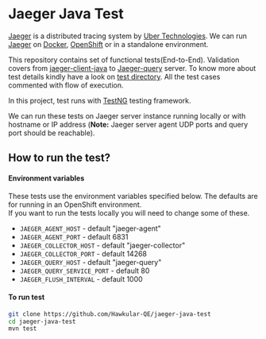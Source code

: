 # Jaeger Java Test
[Jaeger](https://github.com/uber/jaeger) is a distributed tracing system by [Uber Technologies](http://uber.github.io/).
We can run [Jaeger](https://github.com/uber/jaeger) on [Docker](https://www.docker.io), [OpenShift](https://openshift.io/) or in a standalone environment.

This repository contains set of functional tests(End-to-End). Validation covers from [jaeger-client-java](https://github.com/uber/jaeger-client-java) to [Jaeger-query](https://github.com/uber/jaeger) server. To know more about test details kindly have a look on [test directory](/src/test/java/io/jaegertracing/qe/tests/). All the test cases commented with flow of execution.

In this project, test runs with [TestNG](http://testng.org/doc/) testing framework.

We can run these tests on Jaeger server instance running locally or with hostname or IP address (**Note:** Jaeger server agent UDP ports and query port should be reachable).


## How to run the test?
#### Environment variables
These tests use the environment variables specified below.  The defaults are for running in an OpenShift environment.  
If you want to run the tests locally you will need to change some of these.

+ `JAEGER_AGENT_HOST` - default "jaeger-agent"
+ `JAEGER_AGENT_PORT` - default 6831
+ `JAEGER_COLLECTOR_HOST` - default "jaeger-collector"
+ `JAEGER_COLLECTOR_PORT` - default 14268
+ `JAEGER_QUERY_HOST` - default "jaeger-query"
+ `JAEGER_QUERY_SERVICE_PORT` - default 80
+ `JAEGER_FLUSH_INTERVAL` - default 1000

#### To run test
```bash
git clone https://github.com/Hawkular-QE/jaeger-java-test
cd jaeger-java-test
mvn test
```